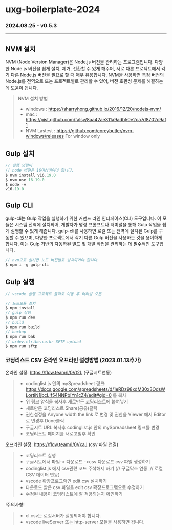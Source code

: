 # uxg-boilerplate-2024

### 2024.08.25 - v0.5.3

---

## NVM 설치

NVM (Node Version Manager)은 Node.js 버전을 관리하는 프로그램입니다. 다양한 Node.js 버전을 쉽게 설치, 제거, 전환할 수 있게 해주어, 서로 다른 프로젝트에서 각기 다른 Node.js 버전을 필요로 할 때 매우 유용합니다. NVM을 사용하면 특정 버전의 Node.js를 전역으로 또는 프로젝트별로 관리할 수 있어, 버전 호환성 문제를 해결하는 데 도움이 됩니다.

> NVM 설치 방법
>
> - windows : https://sharryhong.github.io/2016/12/20/nodejs-nvm/
> - mac : https://gist.github.com/falsy/8aa42ae311a9adb50e2ca7d8702c9af1
> - NVM Lastest : https://github.com/coreybutler/nvm-windows/releases For window only

## Gulp 설치

```js
// 실행 명령어
// node 버전은 16이상이여야 합니다.
$ nvm install v16.19.0
$ nvm use 16.19.0
$ node -v
v16.19.0
```

## Gulp CLI

gulp-cli는 Gulp 작업을 실행하기 위한 커맨드 라인 인터페이스(CLI) 도구입니다. 이 모듈은 시스템 전역에 설치되어, 개발자가 명령 프롬프트나 터미널을 통해 Gulp 작업을 쉽게 실행할 수 있게 해줍니다. gulp-cli를 사용하면 로컬 또는 전역에 설치된 Gulp를 구동할 수 있으며, 다양한 프로젝트에서 각기 다른 Gulp 버전을 사용하는 것을 용이하게 합니다. 이는 Gulp 기반의 자동화된 빌드 및 개발 작업을 관리하는 데 필수적인 도구입니다.

```js
// nvm으로 설치한 노드 버전별로 설치되어야 합니다.
$ npm i -g gulp-cli
```

## Gulp 실행

```js
// vscode 실행 프로젝트 폴더로 이동 후 터미널 오픈

// 노드모듈 설치
$ npm install
// gulp 실행
$ npm run dev
// build
$ npm run build
// backup
$ npm run bak
// uxdev.etribe.co.kr SFTP upload
$ npm run sftp
```

### 코딩리스트 CSV 온라인 오프라인 설정방법 (2023.01.13추가)

온라인 설정: https://flow.team/l/0Vt2L (구글시트연동)

> - codinglist.js 안의 mySpreadsheet 링크: https://docs.google.com/spreadsheets/d/1eRDz98xdM30x3OdsWLortiN1jbcLIf54NNPbIYn1cZ4/edit#gid=0 를 복사
> - 위 링크 양식을 복사후 새로만든 코딩리스트에 붙여넣기
> - 새로만든 코딩리스트 Share(공유)클릭
> - 권한설정을 Anyone width the link 로 변경 및 권한을 Viewer 에서 Editor로 변경후 Done클릭
> - 구글시트 URL 복사후 codinglist.js 안의 mySpreadsheet 링크를 변경
> - 코딩리스트 페이지를 새로고침후 확인

오프라인 설정: https://flow.team/l/0VxaJ (csv 파일 연결)

> - 코딩리스트 실행
> - 구글시트에서 파일-> 다운로드 ->csv 다운로드 csv 파일 생성하기
> - codinglist.js 에서 csv관련 코드 주석해제 하기 (// 구글닥스 연동 ,// 로컬 CSV 데이터 연동)
> - vscode 확장프로그램인 edit csv 설치하기
> - 다운로드 받은 csv 파일을 edit csv 확장프로그램으로 수정하기
> - 수정된 내용이 코딩리스트에 잘 적용되는지 확인하기

!주의사항!

> - cl.csv는 로컬서버가 실행되어야 합니다.
> - vscode liveServer 또는 http-server 모듈을 사용하면 됩니다.
